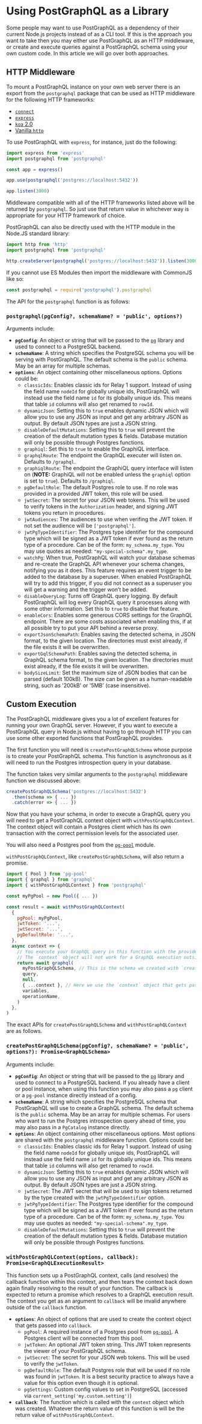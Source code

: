 # Using PostGraphQL as a Library

Some people may want to use PostGraphQL as a dependency of their current Node.js projects instead of as a CLI tool. If this is the approach you want to take then you may either use PostGraphQL as an HTTP middleware, or create and execute queries against a PostGraphQL schema using your own custom code. In this article we will go over both approaches.

## HTTP Middleware

To mount a PostGraphQL instance on your own web server there is an export from the `postgraphql` package that can be used as HTTP middleware for the following HTTP frameworks:

- [`connect`](http://npmjs.com/connect)
- [`express`](https://www.npmjs.com/package/express)
- [`koa` 2.0](https://www.npmjs.com/package/koa)
- [Vanilla `http`](https://nodejs.org/api/http.html)

To use PostGraphQL with `express`, for instance, just do the following:

```js
import express from 'express'
import postgraphql from 'postgraphql'

const app = express()

app.use(postgraphql('postgres://localhost:5432'))

app.listen(3000)
```

Middleware compatible with all of the HTTP frameworks listed above will be returned by `postgraphql`. So just use that return value in whichever way is appropriate for your HTTP framework of choice.

PostGraphQL can also be directly used with the HTTP module in the Node.JS standard library:

```js
import http from 'http'
import postgraphql from 'postgraphql'

http.createServer(postgraphql('postgres://localhost:5432')).listen(3000)
```

If you cannot use ES Modules then import the middleware with CommonJS like so:

```js
const postgraphql = require('postgraphql').postgraphql
```

The API for the `postgraphql` function is as follows:

### `postgraphql(pgConfig?, schemaName? = 'public', options?)`

Arguments include:

- **`pgConfig`**: An object or string that will be passed to the [`pg`][] library and used to connect to a PostgreSQL backend.
- **`schemaName`**: A string which specifies the PostgreSQL schema you will be serving with PostGraphQL. The default schema is the `public` schema. May be an array for multiple schemas.
- **`options`**: An object containing other miscellaneous options. Options could be:
  - `classicIds`: Enables classic ids for Relay 1 support. Instead of using the field name `nodeId` for globally unique ids, PostGraphQL will instead use the field name `id` for its globally unique ids. This means that table `id` columns will also get renamed to `rowId`.
  - `dynamicJson`: Setting this to `true` enables dynamic JSON which will allow you to use any JSON as input and get any arbitrary JSON as output. By default JSON types are just a JSON string.
  - `disableDefaultMutations`: Setting this to `true` will prevent the creation of the default mutation types & fields. Database mutation will only be possible through Postgres functions.
  - `graphiql`: Set this to `true` to enable the GraphiQL interface.
  - `graphqlRoute`: The endpoint the GraphQL executer will listen on. Defaults to `/graphql`.
  - `graphiqlRoute`: The endpoint the GraphiQL query interface will listen on (**NOTE:** GraphiQL will not be enabled unless the `graphiql` option is set to `true`). Defaults to `/graphiql`.
  - `pgDefaultRole`: The default Postgres role to use. If no role was provided in a provided JWT token, this role will be used.
  - `jwtSecret`: The secret for your JSON web tokens. This will be used to verify tokens in the `Authorization` header, and signing JWT tokens you return in procedures.
  - `jwtAudiences`: The audiences to use when verifing the JWT token. If not set the audience will be `['postgraphql']`.
  - `jwtPgTypeIdentifier`: The Postgres type identifier for the compound type which will be signed as a JWT token if ever found as the return type of a procedure. Can be of the form: `my_schema.my_type`. You may use quotes as needed: `"my-special-schema".my_type`.
  - `watchPg`: When true, PostGraphQL will watch your database schemas and re-create the GraphQL API whenever your schema changes, notifying you as it does. This feature requires an event trigger to be added to the database by a superuser. When enabled PostGraphQL will try to add this trigger, if you did not connect as a superuser you will get a warning and the trigger won’t be added.
  - `disableQueryLog`: Turns off GraphQL query logging. By default PostGraphQL will log every GraphQL query it processes along with some other information. Set this to `true` to disable that feature.
  - `enableCors`: Enables some generous CORS settings for the GraphQL endpoint. There are some costs associated when enabling this, if at all possible try to put your API behind a reverse proxy.
  - `exportJsonSchemaPath`: Enables saving the detected schema, in JSON format, to the given location. The directories must exist already, if the file exists it will be overwritten.
  - `exportGqlSchemaPath`: Enables saving the detected schema, in GraphQL schema format, to the given location. The directories must exist already, if the file exists it will be overwritten.
  - `bodySizeLimit`: Set the maximum size of JSON bodies that can be parsed (default 100kB). The size can be given as a human-readable string, such as '200kB' or '5MB' (case insensitive).

[connect]: https://www.npmjs.com/connect
[express]: https://www.npmjs.com/express
[graphql/express-graphql#82]: https://github.com/graphql/express-graphql/pull/82
[`pg`]: https://www.npmjs.com/pg
[morgan]: https://www.npmjs.com/morgan

## Custom Execution

The PostGraphQL middleware gives you a lot of excellent features for running your own GraphQL server. However, if you want to execute a PostGraphQL query in Node.js without having to go through HTTP you can use some other exported functions that PostGraphQL provides.

The first function you will need is `createPostGraphQLSchema` whose purpose is to create your PostGraphQL schema. This function is asynchronous as it will need to run the Postgres introspection query in your database.

The function takes very similar arguments to the `postgraphql` middleware function we discussed above:

```js
createPostGraphQLSchema('postgres://localhost:5432')
  .then(schema => { ... })
  .catch(error => { ... })
```

Now that you have your schema, in order to execute a GraphQL query you will need to get a PostGraphQL context object with `withPostGraphQLContext`. The context object will contain a Postgres client which has its own transaction with the correct permission levels for the associated user.

You will also need a Postgres pool from the [`pg-pool`][] module.

`withPostGraphQLContext`, like `createPostGraphQLSchema`, will also return a promise.

```js
import { Pool } from 'pg-pool'
import { graphql } from 'graphql'
import { withPostGraphQLContext } from 'postgraphql'

const myPgPool = new Pool({ ... })

const result = await withPostGraphQLContext(
  {
    pgPool: myPgPool,
    jwtToken: '...',
    jwtSecret: '...',
    pgDefaultRole: '...',
  },
  async context => {
    // You execute your GraphQL query in this function with the provided `context` object.
    // The `context` object will not work for a GraphQL execution outside of this function.
    return await graphql(
      myPostGraphQLSchema, // This is the schema we created with `createPostGraphQLSchema`.
      query,
      null,
      { ...context }, // Here we use the `context` object that gets passed to this callback.
      variables,
      operationName,
    )
  },
)
```

The exact APIs for `createPostGraphQLSchema` and `withPostGraphQLContext` are as follows.

### `createPostGraphQLSchema(pgConfig?, schemaName? = 'public', options?): Promise<GraphQLSchema>`

Arguments include:

- **`pgConfig`**: An object or string that will be passed to the [`pg`][] library and used to connect to a PostgreSQL backend. If you already have a client or pool instance, when using this function you may also pass a `pg` client or a `pg-pool` instance directly instead of a config.
- **`schemaName`**: A string which specifies the PostgreSQL schema that PostGraphQL will use to create a GraphQL schema. The default schema is the `public` schema. May be an array for multiple schemas. For users who want to run the Postgres introspection query ahead of time, you may also pass in a `PgCatalog` instance directly.
- **`options`**: An object containing other miscellaneous options. Most options are shared with the `postgraphql` middleware function. Options could be:
  - `classicIds`: Enables classic ids for Relay 1 support. Instead of using the field name `nodeId` for globally unique ids, PostGraphQL will instead use the field name `id` for its globally unique ids. This means that table `id` columns will also get renamed to `rowId`.
  - `dynamicJson`: Setting this to `true` enables dynamic JSON which will allow you to use any JSON as input and get any arbitrary JSON as output. By default JSON types are just a JSON string.
  - `jwtSecret`: The JWT secret that will be used to sign tokens returned by the type created with the `jwtPgTypeIdentifier` option.
  - `jwtPgTypeIdentifier`: The Postgres type identifier for the compound type which will be signed as a JWT token if ever found as the return type of a procedure. Can be of the form: `my_schema.my_type`. You may use quotes as needed: `"my-special-schema".my_type`.
  - `disableDefaultMutations`: Setting this to `true` will prevent the creation of the default mutation types & fields. Database mutation will only be possible through Postgres functions.

### `withPostGraphQLContext(options, callback): Promise<GraphQLExecutionResult>`

This function sets up a PostGraphQL context, calls (and resolves) the callback function within this context, and then tears the context back down again finally resolving to the result of your function. The callback is expected to return a promise which resolves to a GraphQL execution result. The context you get as an argument to `callback` will be invalid anywhere outside of the `callback` function.

- **`options`**: An object of options that are used to create the context object that gets passed into `callback`.
  - `pgPool`: A required instance of a Postgres pool from [`pg-pool`][]. A Postgres client will be connected from this pool.
  - `jwtToken`: An optional JWT token string. This JWT token represents the viewer of your PostGraphQL schema.
  - `jwtSecret`: The secret for your JSON web tokens. This will be used to verify the `jwtToken`.
  - `pgDefaultRole`: The default Postgres role that will be used if no role was found in `jwtToken`. It is a best security practice to always have a value for this option even though it is optional.
  - `pgSettings`: Custom config values to set in PostgreSQL (accessed via `current_setting('my.custom.setting')`)
- **`callback`**: The function which is called with the `context` object which was created. Whatever the return value of this function is will be the return value of `withPostGraphQLContext`.

[GraphQL-js]: https://www.npmjs.com/package/graphql
[`pg-pool`]: https://www.npmjs.com/package/pg-pool
